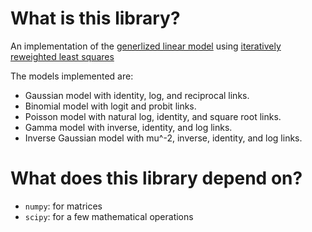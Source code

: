# What is this library?
An implementation of the [generlized linear model](https://en.wikipedia.org/wiki/Generalized_linear_model) 
using [iteratively reweighted least squares](https://en.wikipedia.org/wiki/Iteratively_reweighted_least_squares)

The models implemented are:
* Gaussian model with identity, log, and reciprocal links.
* Binomial model with logit and probit links.
* Poisson model with natural log, identity, and square root links.
* Gamma model with inverse, identity, and log links.
* Inverse Gaussian model with mu^-2, inverse, identity, and log links.

# What does this library depend on?
* `numpy`: for matrices
* `scipy`: for a few mathematical operations

